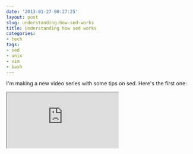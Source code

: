 ```yaml
---
date: '2013-01-27 00:27:25'
layout: post
slug: understanding-how-sed-works
title: Understanding how sed works
categories:
- tech
tags:
- sed
- unix
- vim
- bash
---
```


I'm making a new video series with some tips on sed. Here's the first one:

<iframe class="youtube" src="http://www.youtube.com/embed/l0mKlIswojA"></iframe>
